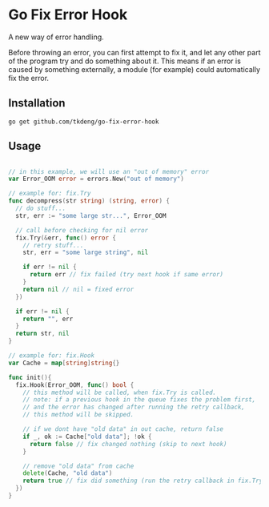 # Go Fix Error Hook

A new way of error handling.

Before throwing an error, you can first attempt to fix it,
and let any other part of the program try and do something about it.
This means if an error is caused by something externally,
a module (for example) could automatically fix the error.

## Installation

```shell
go get github.com/tkdeng/go-fix-error-hook
```

## Usage

```go

// in this example, we will use an "out of memory" error
var Error_OOM error = errors.New("out of memory")

// example for: fix.Try
func decompress(str string) (string, error) {
  // do stuff...
  str, err := "some large str...", Error_OOM

  // call before checking for nil error
  fix.Try(&err, func() error {
    // retry stuff...
    str, err = "some large string", nil

    if err != nil {
      return err // fix failed (try next hook if same error)
    }
    return nil // nil = fixed error
  })

  if err != nil {
    return "", err
  }
  return str, nil
}

// example for: fix.Hook
var Cache = map[string]string{}

func init(){
  fix.Hook(Error_OOM, func() bool {
    // this method will be called, when fix.Try is called.
    // note: if a previous hook in the queue fixes the problem first,
    // and the error has changed after running the retry callback,
    // this method will be skipped.

    // if we dont have "old data" in out cache, return false
    if _, ok := Cache["old data"]; !ok {
      return false // fix changed nothing (skip to next hook)
    }

    // remove "old data" from cache
    delete(Cache, "old data")
    return true // fix did something (run the retry callback in fix.Try)
  })
}

```
